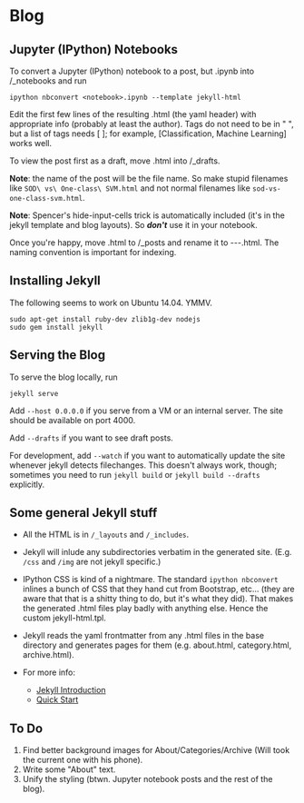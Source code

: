 # Blog

## Jupyter (IPython) Notebooks

To convert a Jupyter (IPython) notebook to a post, but <notebook>.ipynb into /_notebooks and run

    ipython nbconvert <notebook>.ipynb --template jekyll-html

Edit the first few lines of the resulting .html (the yaml header) with appropriate info (probably at least the author). Tags do not need to be in " ", but a list of tags needs [ ]; for example, [Classification, Machine Learning] works well.

To view the post first as a draft, move <notebook>.html into /_drafts. 

**Note**: the name of the post will be the file name. So make stupid filenames like `SOD\ vs\ One-class\ SVM.html` and not normal filenames like `sod-vs-one-class-svm.html`.

**Note**: Spencer's hide-input-cells trick is automatically included (it's in the jekyll template and blog layouts). So ***don't*** use it in your notebook.

Once you're happy, move <notebook>.html to /_posts and rename it to <YR>-<MO>-<DY>-<notebook>.html. The naming convention is important for indexing.


## Installing Jekyll

The following seems to work on Ubuntu 14.04. YMMV.

    sudo apt-get install ruby-dev zlib1g-dev nodejs
    sudo gem install jekyll


## Serving the Blog

To serve the blog locally, run

    jekyll serve

Add `--host 0.0.0.0` if you serve from a VM or an internal server. The site should be available on port 4000.

Add `--drafts` if you want to see draft posts.

For development, add `--watch` if you want to automatically update the site whenever jekyll detects filechanges. This doesn't always work, though; sometimes you need to run `jekyll build` or `jekyll build --drafts` explicitly.

## Some general Jekyll stuff

 - All the HTML is in `/_layouts` and `/_includes`.

 - Jekyll will inlude any subdirectories verbatim in the generated site. (E.g. `/css` and `/img` are not jekyll specific.)

 - IPython CSS is kind of a nightmare. The standard `ipython nbconvert` inlines a bunch of CSS that they hand cut from Bootstrap, etc... (they are aware that that is a shitty thing to do, but it's what they did). That makes the generated .html files play badly with anything else. Hence the custom jekyll-html.tpl.

 - Jekyll reads the yaml frontmatter from any .html files in the base directory and generates pages for them (e.g. about.html, category.html, archive.html).

 - For more info:
    - [Jekyll Introduction](http://jekyllbootstrap.com/lessons/jekyll-introduction.html)
    - [Quick Start](http://jekyllrb.com/docs/quickstart/)


## To Do

1. Find better background images for About/Categories/Archive (Will took the current one with his phone).
2. Write some "About" text.
3. Unify the styling (btwn. Jupyter notebook posts and the rest of the blog).

